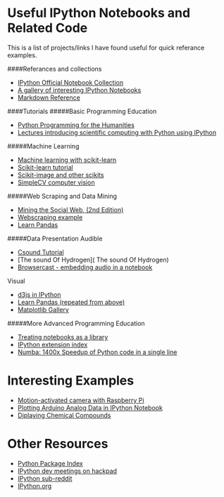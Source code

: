 Useful IPython Notebooks and Related Code
========================

This is a list of projects/links I have found useful for quick referance examples.

####Referances and collections
* [IPython Official Notebook Collection](https://github.com/ipython/ipython/tree/master/examples/notebooks#a-collection-of-notebooks-for-using-ipython-effectively)
* [A gallery of interesting IPython Notebooks](https://github.com/ipython/ipython/wiki/A-gallery-of-interesting-IPython-Notebooks)
* [Markdown Reference](http://daringfireball.net/projects/markdown/)

####Tutorials
#####Basic Programming Education
* [Python Programming for the Humanities](https://github.com/fbkarsdorp/python-course#python-programming-for-the-humanities)
* [Lectures introducing scientific computing with Python using IPython](https://github.com/jrjohansson/scientific-python-lectures#lectures-on-scientific-computing-with-python)

#####Machine Learning
* [Machine learning with scikit-learn](http://scikit-learn.org/stable/)
* [Scikit-learn tutorial](https://github.com/amueller/tutorial_ml_gkbionics#tutorial_ml_gkbionics)
* [Scikit-image and other scikits](http://scikits.scipy.org/scikits)
* [SimpleCV computer vision](http://www.reddit.com/r/IPython/comments/1e4ojm/simplecv_computer_vision_tutorial_using_ipython/)

#####Web Scraping and Data Mining
* [Mining the Social Web, (2nd Edition)](https://github.com/ptwobrussell/Mining-the-Social-Web-2nd-Edition#mining-the-social-web-2nd-edition)
* [Webscraping example](http://nbviewer.ipython.org/4743272)
* [Learn Pandas](https://bitbucket.org/hrojas/learn-pandas)

#####Data Presentation
Audible
* [Csound Tutorial](http://nbviewer.ipython.org/5535792)
* [The sound Of Hydrogen]( The sound Of Hydrogen)
* [Browsercast - embedding audio in a notebook](https://github.com/wolever/browsercast)

Visual
* [d3js in IPython](http://nbviewer.ipython.org/4484816/ipyD3sample.ipynb)
* [Learn Pandas (repeated from above)](https://bitbucket.org/hrojas/learn-pandas)
* [Matplotlib Gallery](http://matplotlib.org/gallery.html)

#####More Advanced Programming Education
* [Treating notebooks as a library](http://nbviewer.ipython.org/5491090/analysis.ipynb)
* [IPython extension index](https://github.com/ipython/ipython/wiki/Extensions-Index)
* [Numba: 1400x Speedup of Python code in a single line](http://jakevdp.github.io/blog/2013/06/15/numba-vs-cython-take-2/)

Interesting Examples
========================
* [Motion-activated camera with Raspberry Pi ](http://nbviewer.ipython.org/5588279)
* [Plotting Arduino Analog Data in IPython Notebook](http://nbviewer.ipython.org/5721739)
* [Diplaying Chemical Compounds](http://www.reddit.com/r/IPython/comments/1fxxpj/chemistry_and_the_rdkit_library/)

Other Resources
========================
* [Python Package Index](https://pypi.python.org/pypi?%3Aaction=browse)
* [IPython dev meetings on hackpad](https://hackpad.com/IPython-dev-meetings-6wTSjJt7TZK)
* [IPython sub-reddit](http://www.reddit.com/r/IPython/)
* [IPython.org](http://ipython.org/)
